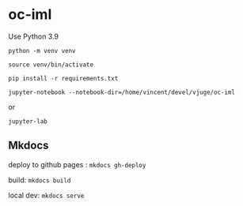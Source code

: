 # oc-iml

Use Python 3.9

`python -m venv venv`

`source venv/bin/activate`

`pip install -r requirements.txt`

`jupyter-notebook --notebook-dir=/home/vincent/devel/vjuge/oc-iml`

or

`jupyter-lab`


## Mkdocs

deploy to github pages : `mkdocs gh-deploy`

build: `mkdocs build`

local dev: `mkdocs serve`
